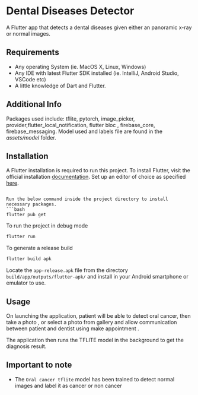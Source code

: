 # Dental Diseases Detector
A Flutter app that detects a dental diseases given either an panoramic x-ray or normal images.


## Requirements
- Any operating System (ie. MacOS X, Linux, Windows)
- Any IDE with latest Flutter SDK installed (ie. IntelliJ, Android Studio, VSCode etc)
- A little knowledge of Dart and Flutter.

## Additional Info
Packages used include: tflite, pytorch, image_picker, provider,flutter_local_notification, flutter bloc , firebase_core, firebase_messaging.
Model used and labels file are found in the <i>assets/model</i> folder. 

## Installation
A Flutter installation is required to run this project.
To install Flutter, visit the official installation [documentation](https://docs.flutter.dev/get-started/install).
Set up an editor of choice as specified [here](https://docs.flutter.dev/get-started/editor).

```

Run the below command inside the project directory to install necessary packages.
```bash
flutter pub get
```
To run the project in debug mode 
```bash
flutter run
```
To generate a release build
```bash
flutter build apk
```
Locate the `app-release.apk` file from the directory `build/app/outputs/flutter-apk/` and install in your Android smartphone or emulator to use.

## Usage

On launching the application, patient will be able to detect oral cancer, then take a photo , or select a photo from  gallery and allow communication between patient and dentist using make appointment .

The application then runs the TFLITE model in the background to get the diagnosis result.


## Important to note

- The `Oral cancer tflite` model has been trained to detect normal images and label it as cancer or non cancer
 
  
    
